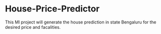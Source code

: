 # House-Price-Predictor
This Ml project will generate the house prediction in state Bengaluru for the desired price and facalities.
